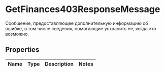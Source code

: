 

# GetFinances403ResponseMessage

Сообщение, предоставляющее дополнительную информацию об ошибке, в том числе сведения, помогающие устранить ее, когда это возможно.

## Properties

| Name | Type | Description | Notes |
|------------ | ------------- | ------------- | -------------|



